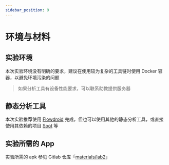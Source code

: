 ```yaml
---
sidebar_position: 9
---
```


# 环境与材料

## 实验环境

本次实验环境没有明确的要求，建议在使用较为复杂的工具链时使用 Docker 容器，以避免环境污染的问题

> 如果分析工具有设备性能要求，可以联系助教提供服务器

## 静态分析工具

本次实验推荐使用 [Flowdroid](https://github.com/secure-software-engineering/FlowDroid) 完成，但也可以使用其他的静态分析工具，或直接使用其依赖的项目 [Soot](https://github.com/soot-oss/soot) 等

## 实验所需的 App

实验所需的 apk 参见 Gitlab 仓库「[materials/lab2](https://git.nju.edu.cn/flyingtom/materials/-/tree/main/lab2)」
